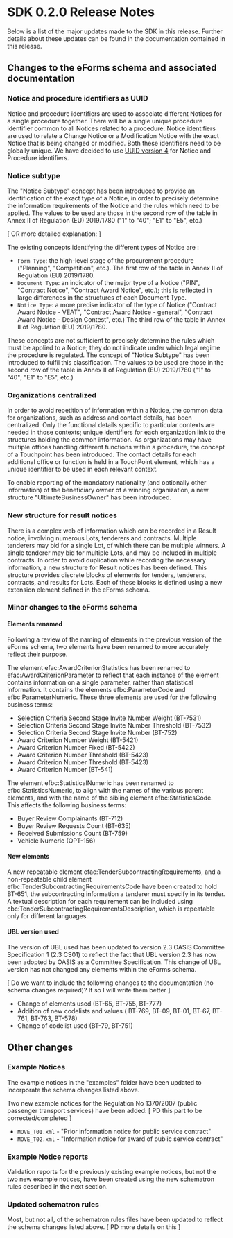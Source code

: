 # SDK 0.2.0 Release Notes
Below is a list of the major updates made to the SDK in this release. Further details about these updates can be found in the documentation contained in this release.

## Changes to the eForms schema and associated documentation
### Notice and procedure identifiers as UUID
Notice and procedure identifiers are used to associate different Notices for a single procedure together. There will be a single unique procedure identifier common to all Notices related to a procedure. Notice identifiers are used to relate a Change Notice or a Modification Notice with the exact Notice that is being changed or modified. Both these identifiers need to be globally unique. We have decided to use [UUID version 4](https://en.wikipedia.org/wiki/Universally_unique_identifier) for Notice and Procedure identifiers.

### Notice subtype
The "Notice Subtype" concept has been introduced to provide an identification of the exact type of a Notice, in order to precisely determine the information requirements of the Notice and the rules which need to be applied. The values to be used are those in the second row of the table in Annex II of Regulation (EU) 2019/1780 ("1" to "40"; "E1" to "E5", etc.) 

[ OR more detailed explanation: ]

The existing concepts identifying the different types of Notice are :

- `Form Type`: the high-level stage of the procurement procedure ("Planning", "Competition", etc.). The first row of the table in Annex II of Regulation (EU) 2019/1780.
- `Document Type`: an indicator of the major type of a Notice ("PIN", "Contract Notice", "Contract Award Notice", etc.); this is reflected in large differences in the structures of each Document Type.
- `Notice Type`: a more precise indicator of the type of Notice ("Contract Award Notice - VEAT", "Contract Award Notice - general", "Contract Award Notice - Design Contest", etc.) The third row of the table in Annex II of Regulation (EU) 2019/1780.

These concepts are not sufficient to precisely determine the rules which must be applied to a Notice; they do not indicate under which legal regime the procedure is regulated. The concept of "Notice Subtype" has been introduced to fulfil this classification. The values to be used are those in the second row of the table in Annex II of Regulation (EU) 2019/1780 ("1" to "40"; "E1" to "E5", etc.) 

### Organizations centralized
In order to avoid repetition of information within a Notice, the common data for organizations, such as address and contact details, has been centralized. Only the functional details specific to particular contexts are needed in those contexts; unique identifiers for each organization link to the structures holding the common information. As organizations may have multiple offices handling different functions within a procedure, the concept of a Touchpoint has been introduced. The contact details for each additional office or function is held in a TouchPoint element, which has a unique identifier to be used in each relevant context.

To enable reporting of the mandatory nationality (and optionally other information) of the beneficiary owner of a winning organization, a new structure "UltimateBusinessOwner" has been introduced.

### New structure for result notices
There is a complex web of information which can be recorded in a Result notice, involving numerous Lots, tenderers and contracts. Multiple tenderers may bid for a single Lot, of which there can be multiple winners. A single tenderer may bid for multiple Lots, and may be included in multiple contracts. In order to avoid duplication while recording the necessary information, a new structure for Result notices has been defined. This structure provides discrete blocks of elements for tenders, tenderers, contracts, and results for Lots. Each of these blocks is defined using a new extension element defined in the eForms schema.

### Minor changes to the eForms schema
#### Elements renamed
Following a review of the naming of elements in the previous version of the eForms schema, two elements have been renamed to more accurately reflect their purpose.

The element efac:AwardCriterionStatistics has been renamed to efac:AwardCriterionParameter to reflect that each instance of the element contains information on a single parameter, rather than statistical information. It contains the elements efbc:ParameterCode and efbc:ParameterNumeric. These three elements are used for the following business terms:

- Selection Criteria Second Stage Invite Number Weight (BT-7531) 
- Selection Criteria Second Stage Invite Number Threshold (BT-7532)
- Selection Criteria Second Stage Invite Number (BT-752)
- Award Criterion Number Weight (BT-5421)
- Award Criterion Number Fixed (BT-5422)
- Award Criterion Number Threshold (BT-5423)
- Award Criterion Number Threshold (BT-5423)
- Award Criterion Number (BT-541)


The element efbc:StatisticalNumeric has been renamed to efbc:StatisticsNumeric, to align with the names of the various parent elements, and with the name of the sibling element efbc:StatisticsCode. This affects the following business terms:

- Buyer Review Complainants (BT-712)
- Buyer Review Requests Count (BT-635)
- Received Submissions Count (BT-759)
- Vehicle Numeric (OPT-156)

#### New elements
A new repeatable element efac:TenderSubcontractingRequirements, and a non-repeatable child element efbc:TenderSubcontractingRequirementsCode have been created to hold BT-651, the subcontracting information a tenderer must specify in its tender. A textual description for each requirement can be included using cbc:TenderSubcontractingRequirementsDescription, which is repeatable only for different languages.



#### UBL version used
The version of UBL used has been updated to version 2.3 OASIS Committee Specification 1 (2.3 CS01) to reflect the fact that UBL version 2.3 has now been adopted by OASIS as a Committee Specification. This change of UBL version has not changed any elements within the eForms schema.

[ Do we want to include the following changes to the documentation (no schema changes required)? If so I will write them better ]

- Change of elements used (BT-65, BT-755, BT-777)
- Addition of new codelists and values ( BT-769, BT-09, BT-01, BT-67, BT-761, BT-763, BT-578)
- Change of codelist used (BT-79, BT-751)


## Other changes
### Example Notices
The example notices in the "examples" folder have been updated to incorporate the schema changes listed above.

Two new example notices for the Regulation No 1370/2007  (public passenger transport services) have been added: [ PD this part to be corrected/completed ]

- `MOVE_T01.xml` - "Prior information notice for public service contract"
- `MOVE_T02.xml` - "Information notice for award of public service contract"

### Example Notice reports
Validation reports for the previously existing example notices, but not the two new example notices, have been created using the new schematron rules described in the next section.

### Updated schematron rules
Most, but not all, of the schematron rules files have been updated to reflect the schema changes listed above. [ PD more details on this ]



